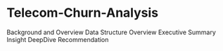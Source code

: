 # Telecom-Churn-Analysis

Background and Overview	
Data Structure Overview
Executive Summary
Insight DeepDive
Recommendation 
